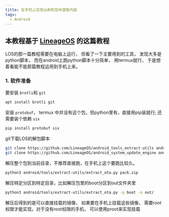 ```yaml
---
title: 在手机上实现从刷机包中提取内容
tags:
  - Android
---
```


## 本教程基于 [LineageOS](https://wiki.lineageos.org/extracting_blobs_from_zips) 的这篇教程 ##

LOS的那一篇教程需要在电脑上运行， 但看了一下主要用到的工具， 发现大多是python脚本， 而在android上跑python脚本十分简单， 用termux就行， 于是想着看能不能那篇教程运用到手机上来。

### 1. 软件准备 ###

要安装 `brotli`和 `git`
```sh
apt install brotli git
```
安装 `protobuf`， termux 中并没有这个包，但python里有，直接用pip装就行; 还需要装个依赖 `six`
```sh
pip install protobuf six
```
git下载LOS的解包脚本
```sh
git clone https://github.com/LineageOS/android_tools_extract-utils android/tools/extract-utils
git clone https://github.com/LineageOS/android_system_update_engine android/system/update_engine
```
解压整个包到当前目录，不推荐直接跑，在手机上这个要跑比较久。
```sh
python3 android/tools/extract-utils/extract_ota.py pack.zip
```
解压特定分区到特定目录，比如解压包里的boot分区到out文件夹里
```sh
python3 android/tools/extract-utils/extract_ota.py -p boot -o out/
```

解压后得到的是可以直接挂载的镜像， 如果要在手机上挂载这些镜像， 需要root权限才能实现。对于没有root权限的手机， 可以使用proot来实现挂载
